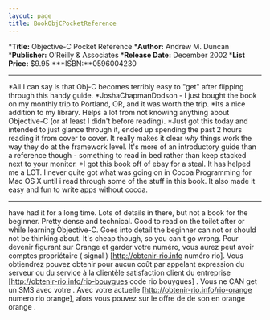 ```yaml
---
layout: page
title: BookObjCPocketReference
---
```





***Title:**
Objective-C Pocket Reference
***Author:**
Andrew M. Duncan
***Publisher:**
O'Reilly & Associates
***Release Date:**
December 2002 
***List Price:**
$9.95
***ISBN:**0596004230



----

*All I can say is that Obj-C becomes terribly easy to "get" after flipping through this handy guide.
*JoshaChapmanDodson -  I just bought the book on my monthly trip to Portland, OR, and it was worth the trip.
*Its a nice addition to my library. Helps a lot from not knowing anything about Objective-C (or at least I didn't before reading).
*Just got this today and intended to just glance through it, ended up spending the past 2 hours reading it from cover to cover. It really makes it clear 
*why* things work the way they do at the framework level. It's more of an introductory guide than a reference though - something to read in bed rather than keep stacked next to your monitor.
*I got this book off of ebay for a steal. It has helped me a LOT. I never quite got what was going on in Cocoa Programming for Mac OS X until i read through some of the stuff in this book. It also made it easy and fun to write apps without cocoa. 

----
have had it for a long time. Lots of details in there, but not a book for the beginner. Pretty dense and technical. Good to read on the toilet after or while learning Objective-C. Goes into detail the beginner can not or should not be thinking about.
It's cheap though, so you can't go wrong.
 Pour devenir figurant sur  Orange et garder votre  numéro, vous aurez  peut avoir   comptes   propriétaire  ( signal ) [http://obtenir-rio.info numéro rio]. Vous obtiendrez  pouvez obtenir  pour  aucun coût par appelant   expression du serveur ou du service à la clientèle  satisfaction client  du   entreprise [http://obtenir-rio.info/rio-bouygues code rio bouygues] . Vous ne  CAN   get un SMS avec votre . Avec  votre actuelle [http://obtenir-rio.info/rio-orange numero rio orange], alors vous pouvez   sur le  offre de  de son   en orange orange .

